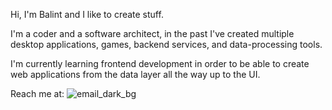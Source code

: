 Hi, I'm Balint and I like to create stuff.

I'm a coder and a software architect, in the past I've created multiple desktop applications, games, backend services, and data-processing tools.

I'm currently learning frontend development in order to be able to create web applications from the data layer all the way up to the UI.

Reach me at:
![email_dark_bg](https://user-images.githubusercontent.com/13666881/199466905-493185b4-9d6d-4c23-9580-87df3f572bab.png)
